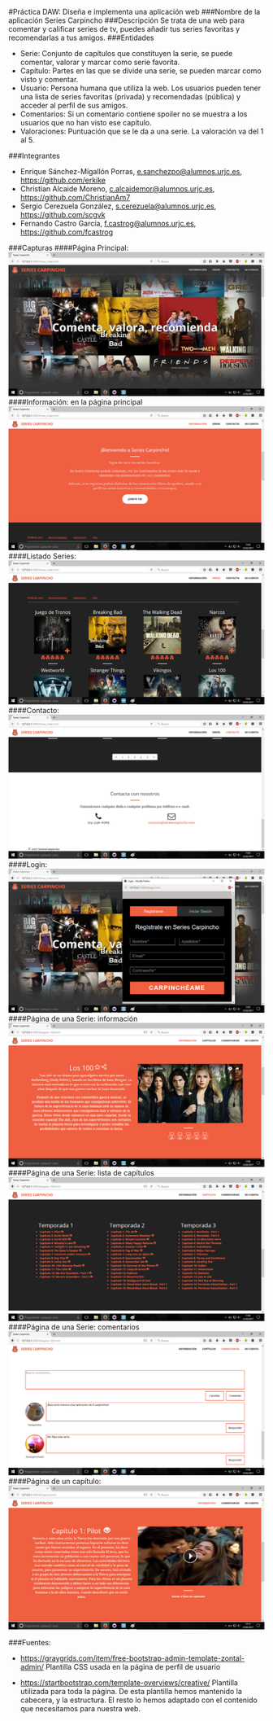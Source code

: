 #Práctica DAW: Diseña e implementa una aplicación web
###Nombre de la aplicación
Series Carpincho
###Descripción
Se trata de una web para comentar y calificar series de tv, puedes añadir tus series favoritas y recomendarlas a tus amigos.
###Entidades
  - Serie: Conjunto de capítulos que constituyen la serie, se puede comentar, valorar y marcar como serie favorita.
  - Capítulo: Partes en las que se divide una serie, se pueden marcar como visto y comentar.
  - Usuario: Persona humana que utiliza la web. Los usuarios pueden tener una lista de series favoritas (privada) y recomendadas (pública) y acceder al perfil de sus amigos.
  - Comentarios: Si un comentario contiene spoiler no se muestra a los usuarios que no han visto ese capítulo.
  - Valoraciones: Puntuación que se le da a una serie. La valoración va del 1 al 5.   
  
###Integrantes                                                                                         
  - Enrique Sánchez-Migallón Porras, e.sanchezpo@alumnos.urjc.es, https://github.com/erkike  
  - Christian Alcaide Moreno, c.alcaidemor@alumnos.urjc.es, https://github.com/ChristianAm7  
  - Sergio Cerezuela González, s.cerezuela@alumnos.urjc.es, https://github.com/scgvk  
  - Fernando Castro García, f.castrog@alumnos.urjc.es, https://github.com/fcastrog  


###Capturas
####Página Principal:
 ![Sin titulo](pictures/principal.png)
####Información: en la página principal
 ![Sin titulo](pictures/carpincho.png)
####Listado Series:
 ![Sin titulo](pictures/series.png)
####Contacto:
 ![Sin titulo](pictures/contacto.png)
####Login:
 ![Sin titulo](pictures/cuenta.png)
####Página de una Serie: información
 ![Sin titulo](pictures/100.png)
####Página de una Serie: lista de capítulos
 ![Sin titulo](pictures/100+.png)
####Página de una Serie: comentarios
 ![Sin titulo](pictures/100++.png)
####Página de un capítulo:
 ![Sin titulo](pictures/capitulo1.png)
  
###Fuentes:
  - https://graygrids.com/item/free-bootstrap-admin-template-zontal-admin/ Plantilla CSS usada en la página de perfil de usuario
  
  - https://startbootstrap.com/template-overviews/creative/ Plantilla utilizada para toda la página.
  De esta plantilla hemos mantenido la cabecera, y la estructura. El resto lo hemos adaptado con el contenido que necesitamos para nuestra web.
